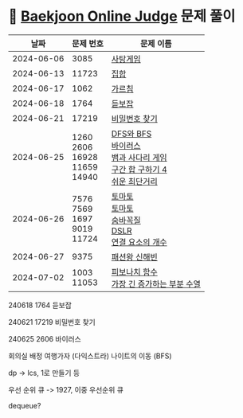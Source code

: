 # 📄 [Baekjoon Online Judge](https://www.acmicpc.net) 문제 풀이

| 날짜       | 문제 번호                | 문제 이름                                            |
| ---------- | ------------------------ | ---------------------------------------------------- |
| 2024-06-06 | 3085                     | [사탕게임](https://github.com/sehaim/algorithm/tree/master/BOJ_Solution/src/boj_3085_사탕게임)                                            |
| 2024-06-13 | 11723 | [집합](https://github.com/sehaim/algorithm/tree/master/BOJ_Solution/src/boj_11723_집합) |
| 2024-06-17 | 1062                     | [가르침](https://github.com/sehaim/algorithm/tree/master/BOJ_Solution/src/boj_1062_가르침)                                          |
| 2024-06-18 | 1764                     | [듣보잡](https://github.com/sehaim/algorithm/tree/master/BOJ_Solution/src/boj_1764_듣보잡)                         |
| 2024-06-21 | 17219        | [비밀번호 찾기](https://github.com/sehaim/algorithm/tree/master/BOJ_Solution/src/boj_17219_비밀번호찾기)      |
| 2024-06-25 | 1260 <br> 2606 <br>  16928  <br> 11659  <br> 14940   | [DFS와 BFS](https://github.com/sehaim/algorithm/tree/master/BOJ_Solution/src/boj_1260_DFS와BFS)  <br>   [바이러스](https://github.com/sehaim/algorithm/tree/master/BOJ_Solution/src/boj_2606_바이러스) <br> [뱀과 사다리 게임](https://github.com/sehaim/algorithm/tree/master/BOJ_Solution/src/boj_16928_뱀과사다리게임) <br> [구간 합 구하기 4](https://github.com/sehaim/algorithm/tree/master/BOJ_Solution/src/boj_11659_구간합구하기4) <br> [쉬운 최단거리](https://github.com/sehaim/algorithm/tree/master/BOJ_Solution/src/boj_14940_쉬운최단거리)|
| 2024-06-26 | 7576 <br> 7569 <br>  1697 <br> 9019 <br> 11724 | [토마토](https://github.com/sehaim/algorithm/tree/master/BOJ_Solution/src/boj_7576_토마토)  <br>   [토마토](https://github.com/sehaim/algorithm/tree/master/BOJ_Solution/src/boj_7569_토마토) <br> [숨바꼭질](https://github.com/sehaim/algorithm/tree/master/BOJ_Solution/src/boj_1697_숨바꼭질) <br> [DSLR](https://github.com/sehaim/algorithm/tree/master/BOJ_Solution/src/boj_9019_DSLR) <br> [연결 요소의 개수](https://github.com/sehaim/algorithm/tree/master/BOJ_Solution/src/boj_11724_연결요소의개수)|
| 2024-06-27 | 9375 | [패션왕 신해빈](https://github.com/sehaim/algorithm/tree/master/BOJ_Solution/src/boj_9375_패션왕신해빈)|
| 2024-07-02 | 1003 <br> 11053 | [피보나치 함수](https://github.com/sehaim/algorithm/tree/master/BOJ_Solution/src/boj_1003_피보나치함수) <br> [가장 긴 증가하는 부분 수열](https://github.com/sehaim/algorithm/tree/master/BOJ_Solution/src/boj_11053_가장긴증가하는부분수열)|


240618 1764 듣보잡

240621 17219 비밀번호 찾기

240625 2606 바이러스 


회의실 배정
여행가자 (다익스트라)
나이트의 이동 (BFS)

dp -> lcs, 1로 만들기 등

우선 순위 큐 -> 1927, 이중 우선순위 큐

dequeue?